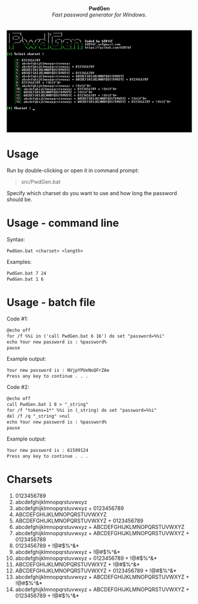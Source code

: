 <p align="center">
	<b>PwdGen</b>
	<br>
	<i>Fast password generator for Windows.</i>
	<br><br><br>
	<img alt="screenshot" src="media/screenshot.gif">
</p>

# Usage
Run by double-clicking or open it in command prompt:
> src/PwdGen.bat

Specify which charset do you want to use and how long the password should be.

# Usage - command line
Syntax:

```batchfile
PwdGen.bat <charset> <length>
```
    
Examples:

```batchfile
PwdGen.bat 7 24
PwdGen.bat 1 6
```
    
# Usage - batch file
Code #1:

```batchfile
@echo off
for /f %%i in ('call PwdGen.bat 6 16') do set "password=%%i"
echo Your new password is : %password%
pause
```
    
Example output:

```
Your new password is : NVjpYPUeNoQFrZAe
Press any key to continue . . .
```

Code #2:

```batchfile
@echo off
call PwdGen.bat 1 8 > "_string"
for /f "tokens=1*" %%i in (_string) do set "password=%%i"
del /f /q "_string" >nul
echo Your new password is : %password%
pause
```

Example output:

```
Your new password is : 61589124
Press any key to continue . . .
```

# Charsets
1. 0123456789
2. abcdefghijklmnopqrstuvwxyz
3. abcdefghijklmnopqrstuvwxyz + 0123456789
4. ABCDEFGHIJKLMNOPQRSTUVWXYZ
5. ABCDEFGHIJKLMNOPQRSTUVWXYZ + 0123456789
6. abcdefghijklmnopqrstuvwxyz + ABCDEFGHIJKLMNOPQRSTUVWXYZ
7. abcdefghijklmnopqrstuvwxyz + ABCDEFGHIJKLMNOPQRSTUVWXYZ + 0123456789
8. 0123456789 + !@#$%^&*
9. abcdefghijklmnopqrstuvwxyz + !@#$%^&*
10. abcdefghijklmnopqrstuvwxyz + 0123456789 + !@#$%^&*
11. ABCDEFGHIJKLMNOPQRSTUVWXYZ + !@#$%^&*
12. ABCDEFGHIJKLMNOPQRSTUVWXYZ + 0123456789 + !@#$%^&*
13. abcdefghijklmnopqrstuvwxyz + ABCDEFGHIJKLMNOPQRSTUVWXYZ + !@#$%^&*
14. abcdefghijklmnopqrstuvwxyz + ABCDEFGHIJKLMNOPQRSTUVWXYZ + 0123456789 + !@#$%^&*
